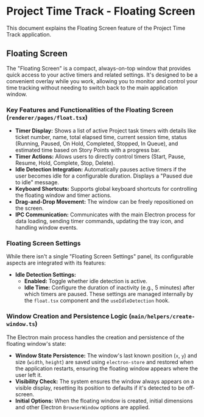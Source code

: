 # Project Time Track - Floating Screen

This document explains the Floating Screen feature of the Project Time Track application.

## Floating Screen

The "Floating Screen" is a compact, always-on-top window that provides quick access to your active timers and related settings. It's designed to be a convenient overlay while you work, allowing you to monitor and control your time tracking without needing to switch back to the main application window.

### Key Features and Functionalities of the Floating Screen (`renderer/pages/float.tsx`)

*   **Timer Display:** Shows a list of active Project task timers with details like ticket number, name, total elapsed time, current session time, status (Running, Paused, On Hold, Completed, Stopped, In Queue), and estimated time based on Story Points with a progress bar.
*   **Timer Actions:** Allows users to directly control timers (Start, Pause, Resume, Hold, Complete, Stop, Delete).
*   **Idle Detection Integration:** Automatically pauses active timers if the user becomes idle for a configurable duration. Displays a "Paused due to idle" message.
*   **Keyboard Shortcuts:** Supports global keyboard shortcuts for controlling the floating window and timer actions.
*   **Drag-and-Drop Movement:** The window can be freely repositioned on the screen.
*   **IPC Communication:** Communicates with the main Electron process for data loading, sending timer commands, updating the tray icon, and handling window events.

### Floating Screen Settings

While there isn't a single "Floating Screen Settings" panel, its configurable aspects are integrated with its features:

*   **Idle Detection Settings:**
    *   **Enabled:** Toggle whether idle detection is active.
    *   **Idle Time:** Configure the duration of inactivity (e.g., 5 minutes) after which timers are paused.
    These settings are managed internally by the `float.tsx` component and the `useIdleDetection` hook.

### Window Creation and Persistence Logic (`main/helpers/create-window.ts`)

The Electron main process handles the creation and persistence of the floating window's state:

*   **Window State Persistence:** The window's last known position (`x`, `y`) and size (`width`, `height`) are saved using `electron-store` and restored when the application restarts, ensuring the floating window appears where the user left it.
*   **Visibility Check:** The system ensures the window always appears on a visible display, resetting its position to defaults if it's detected to be off-screen.
*   **Initial Options:** When the floating window is created, initial dimensions and other Electron `BrowserWindow` options are applied.
